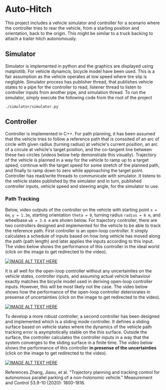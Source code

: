 # Auto-Hitch
This project includes a vehicle simulator and controller for a scenario where the controller tries to rear the vehicle, from a starting position and orientation, back to the origin. This might be similar to a truck backing to attach a trailer hitch autonomously. 

## Simulator
Simulator is implemented in python and the graphics are displayed using matplotlib. For vehicle dynamcis, bicycle model have been used. This is a fair assumption as the vehicle operates at low speed where tire slip is negligble.
Simulator process has publisher thread, that publishes vehicle states to a pipe for the controller to read, listener thread to listen to controller inputs from another pipe, and simulation thread.
To run the simulator, simply execute the following code from the root of the project
```
./simulator/simulator.py
```

## Controller
Controller is implemented in C++. For path planning, it has been assumed that the vehicle tries to follow a reference path that is conssited of an arc of circle with given radius (turning radius) at vehicle's current position, an arc of a circule at vehicle's target position, and the co-tangent line between these two circles (videos below help demonstrate this visually).
Trajectory of the vehicle is planned in a way for the vehicle to ramp up to a target speed, continue with the target speed for some stretch of the planned path, and finally to ramp down to zero while approaching the target point.
Controller has read/write threads to communicate with simulator. It listens to the vehicle states published by the simulator and in turn, published controller inputs, vehicle speed and steering angle, for the simulator to use.

### Path Tracking
Below, video outputs of the controller on the vehicle with starting point `x = 6m`, `y = 1.3m`, starting orientation `theta = 0`, turning radius `radius = 6 m`, and wheelbase `wb = 3.6 m` are shown below.
For trajectory controller, there are two controllers designed and implemented for the vehicle to be able to track the reference path. First controller is an open-loop controller. It simply calculates a schedule of inputs based on how long vehicle has moved along the path (path length) and later applies the inputs according to this input. The video below shows the performance of this controller in the ideal world (click on the image to get redirected to the video).

[![IMAGE ALT TEXT HERE](https://img.youtube.com/vi/cOCaXRPYjiI/0.jpg)](https://youtu.be/cOCaXRPYjiI)

It is all well for the open-loop controller without any uncertainties on the vehicle states, controller inputs, and assuming actual vehicle behaviour exactly matches the bicycle model used in deriving open-loop controller inputs. However, this will be most likely not the case. The video below shows how the performance of the open-loop controller deteriorates in presense of uncertainties (click on the image to get redirected to the video).

[![IMAGE ALT TEXT HERE](https://img.youtube.com/vi/qAqqdhyA1rw/0.jpg)](https://youtu.be/qAqqdhyA1rw)

To develop a more robust controller, a second controller has been designed and implemented which is a sliding mode controller. It defines a sliding surface based on vehicle states where the dynamics of the vehicle path tracking error is asymptotically stable on the this surface. Outside the surface, the controller calculates the controller inputs in a way that the system converges to the sliding surface in a finite time. The video below shows the performance of this controller **in presense of the uncertainties** (click on the image to get redirected to the video).

[![IMAGE ALT TEXT HERE](https://img.youtube.com/vi/kyHB2-2MIo8/0.jpg)](https://youtu.be/kyHB2-2MIo8)

References
Zhang, Jiaxu, et al. "Trajectory planning and tracking control for autonomous parallel parking of a non-holonomic vehicle." Measurement and Control 53.9-10 (2020): 1800-1816.
